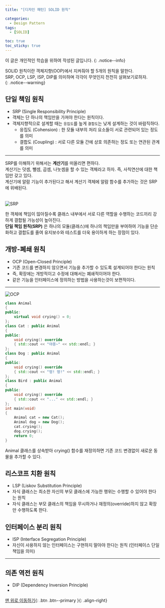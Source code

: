 ```yaml
---
title: "[디자인 패턴] SOLID 원칙" 

categories:
  - Design Pattern
tags:
  - [SOLID]

toc: true
toc_sticky: true
---
```

이 글은 개인적인 학습을 위하여 작성된 글입니다.
{: .notice--info}  

SOLID 원칙이란 객체지향(OOP)에서 지켜줘야 할 5개의 원칙을 말한다.  
SRP, OCP, LSP, ISP, DIP를 의미하며 각각이 무엇인지 천천히 살펴보기로하자.  
{: .notice--warning}  


## 단일 책임 원칙  
- SRP (Single Responsibility Principle)
- 객체는 단 하나의 책임만을 가져야 한다는 원칙이다.  
- 객체지향적으로 설계할 때는 `응집도`를 높게 `결합도`는 낮게 설계하는 것이 바람직하다.  
    - 응집도 (Cohension) : 한 모듈 내부의 처리 요소들이 서로 관련되어 있는 정도를 의미  
    - 결합도 (Coupling) : 서로 다른 모듈 간에 상호 의존하는 정도 또는 연관된 관계를 의미  

***
SRP를 이해하기 위해서는 **계산기**를 떠올리면 편하다.  
계산기는 덧셈, 뺄셈, 곱셈, 나눗셈을 할 수 있는 객체라고 하자. 즉, 사칙연산에 대한 책임만 갖고 있다.  
계산기에 알람 기능이 추가된다고 해서 계산기 객체에 알람 함수를 추가하는 것은 SRP에 위배된다.  
<br>  
![SRP](https://user-images.githubusercontent.com/38198388/198814180-93a4a8c1-e8a9-4316-8389-fab4697c5f00.png)

한 객체에 책임이 많아질수록 클래스 내부에서 서로 다른 역할을 수행하는 코드끼리 강하게 결합될 가능성이 높아진다.  
**단일 책임 원칙(SRP)** 은 하나의 모듈(클래스)에 하나의 책임만을 부여하여 기능을 단순화하고 결합도를 줄여 유지보수와 테스트를 더욱 용이하게 하는 장점이 있다.  


## 개방-폐쇄 원칙  
- OCP (Open-Closed Principle)  
- 기존 코드를 변경하지 않으면서 기능을 추가할 수 있도록 설계되어야 한다는 원칙  
- 즉, 확장에는 개방적이고 수정에 대해서는 폐쇄적이어야 한다.  
- 같은 기능을 인터페이스에 정의하는 방법을 사용하는것이 보편적이다.  

***
![OCP](https://user-images.githubusercontent.com/38198388/198814247-9d89b454-651c-43f7-839c-53ce9087b884.png)
```cpp
class Animal
{
public:
    virtual void crying() = 0;
};
class Cat : public Animal
{
public:
    void crying() override 
    { std::cout << "야옹~" << std::endl; }
};
class Dog : public Animal
{
public:
    void crying() override
    { std::cout << "멍! 멍!" << std::endl; }
};
class Bird : public Animal
{
public:
    void crying() override
    { std::cout << "..." << std::endl; }
};
int main(void)
{
    Animal cat = new Cat();
    Animal dog = new Dog();
    cat.crying();
    dog.crying();
    return 0;
}
```
Animal 클래스를 상속받아 crying() 함수를 재정의하면 기존 코드 변경없이 새로운 동물을 추가할 수 있다.  

## 리스코프 치환 원칙  
- LSP (Liskov Substitution Principle)  
- 자식 클래스는 최소한 자신의 부모 클래스에 가능한 행위는 수행할 수 있어야 한다는 원칙  
- 자식 클래스는 부모 클래스의 책임을 무시하거나 재정의(override)하지 않고 확장만 수행하도록 한다.  

## 인터페이스 분리 원칙  
- ISP (Interface Segregation Principle)  
- 자신이 사용하지 않는 인터페이스는 구현하지 말아야 한다는 원칙 (인터페이스 단일 책임을 의미)  

***


## 의존 역전 원칙  
- DIP (Dependency Inversion Principle)  
- 



[맨 위로 이동하기](#){: .btn .btn--primary }{: .align-right}